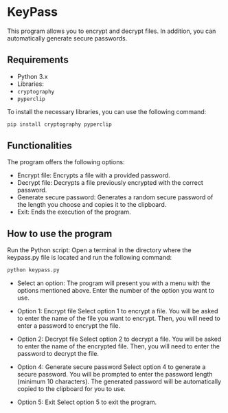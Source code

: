 # KeyPass

This program allows you to encrypt and decrypt files. In addition, you can automatically generate secure passwords.

## Requirements

- Python 3.x
- Libraries:
- `cryptography`
- `pyperclip`

To install the necessary libraries, you can use the following command:

```bash
pip install cryptography pyperclip
```

## Functionalities

The program offers the following options:

- Encrypt file: Encrypts a file with a provided password.
- Decrypt file: Decrypts a file previously encrypted with the correct password.
- Generate secure password: Generates a random secure password of the length you choose and copies it to the clipboard.
- Exit: Ends the execution of the program.

## How to use the program

Run the Python script: Open a terminal in the directory where the keypass.py file is located and run the following command:

```bash
python keypass.py
```

- Select an option: The program will present you with a menu with the options mentioned above. Enter the number of the option you want to use.

- Option 1: Encrypt file
  Select option 1 to encrypt a file.
  You will be asked to enter the name of the file you want to encrypt.
  Then, you will need to enter a password to encrypt the file.
- Option 2: Decrypt file
  Select option 2 to decrypt a file.
  You will be asked to enter the name of the encrypted file.
  Then, you will need to enter the password to decrypt the file.
- Option 4: Generate secure password
  Select option 4 to generate a secure password.
  You will be prompted to enter the password length (minimum 10 characters).
  The generated password will be automatically copied to the clipboard for you to use.
- Option 5: Exit
  Select option 5 to exit the program.
